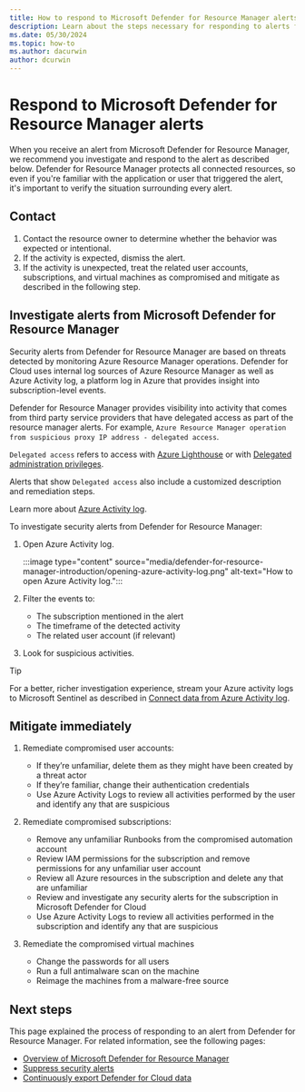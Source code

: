 ```yaml
---
title: How to respond to Microsoft Defender for Resource Manager alerts
description: Learn about the steps necessary for responding to alerts from Microsoft Defender for Resource Manager
ms.date: 05/30/2024
ms.topic: how-to
ms.author: dacurwin
author: dcurwin
---
```


# Respond to Microsoft Defender for Resource Manager alerts

When you receive an alert from Microsoft Defender for Resource Manager, we recommend you investigate and respond to the alert as described below. Defender for Resource Manager protects all connected resources, so even if you're familiar with the application or user that triggered the alert, it's important to verify the situation surrounding every alert.  

## Contact

1. Contact the resource owner to determine whether the behavior was expected or intentional.
1. If the activity is expected, dismiss the alert.
1. If the activity is unexpected, treat the related user accounts, subscriptions, and virtual machines as compromised and mitigate as described in the following step.

## Investigate alerts from Microsoft Defender for Resource Manager

Security alerts from Defender for Resource Manager are based on threats detected by monitoring Azure Resource Manager operations. Defender for Cloud uses internal log sources of Azure Resource Manager as well as Azure Activity log, a platform log in Azure that provides insight into subscription-level events.

Defender for Resource Manager provides visibility into activity that comes from third party service providers that have delegated access as part of the resource manager alerts. For example, `Azure Resource Manager operation from suspicious proxy IP address - delegated access`.

`Delegated access` refers to access with [Azure Lighthouse](/azure/lighthouse/overview) or with [Delegated administration privileges](/partner-center/dap-faq).

Alerts that show `Delegated access` also include a customized description and remediation steps.

Learn more about [Azure Activity log](/azure/azure-monitor/essentials/activity-log).

To investigate security alerts from Defender for Resource Manager:

1. Open Azure Activity log.

    :::image type="content" source="media/defender-for-resource-manager-introduction/opening-azure-activity-log.png" alt-text="How to open Azure Activity log.":::

1. Filter the events to:
    - The subscription mentioned in the alert
    - The timeframe of the detected activity
    - The related user account (if relevant)

1. Look for suspicious activities.

> [!TIP]
> For a better, richer investigation experience, stream your Azure activity logs to Microsoft Sentinel as described in [Connect data from Azure Activity log](/azure/sentinel/data-connectors/azure-activity).

## Mitigate immediately

1. Remediate compromised user accounts:
    - If they’re unfamiliar, delete them as they might have been created by a threat actor
    - If they’re familiar, change their authentication credentials
    - Use Azure Activity Logs to review all activities performed by the user and identify any that are suspicious

1. Remediate compromised subscriptions:
    - Remove any unfamiliar Runbooks from the compromised automation account
    - Review IAM permissions for the subscription and remove permissions for any unfamiliar user account
    - Review all Azure resources in the subscription and delete any that are unfamiliar
    - Review and investigate any security alerts for the subscription in Microsoft Defender for Cloud
    - Use Azure Activity Logs to review all activities performed in the subscription and identify any that are suspicious

1. Remediate the compromised virtual machines
    - Change the passwords for all users
    - Run a full antimalware scan on the machine
    - Reimage the machines from a malware-free source

## Next steps

This page explained the process of responding to an alert from Defender for Resource Manager. For related information, see the following pages:

- [Overview of Microsoft Defender for Resource Manager](defender-for-resource-manager-introduction.md)
- [Suppress security alerts](alerts-suppression-rules.md)
- [Continuously export Defender for Cloud data](continuous-export.md)

